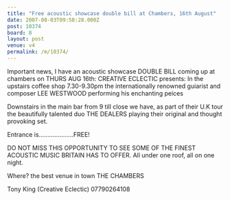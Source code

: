 ```yaml
---
title: "Free acoustic showcase double bill at Chambers, 16th August"
date: 2007-08-03T09:58:28.000Z
post: 10374
board: 8
layout: post
venue: v4
permalink: /m/10374/
---
```

Important news, I have an acoustic showcase DOUBLE BILL coming up at chambers on THURS AUG 16th: CREATIVE ECLECTIC presents: In the upstairs coffee shop 7.30-9.30pm the internationally renowned guiarist and composer LEE WESTWOOD performing his enchanting peices
 
Downstairs in the main bar from 9 till close we have, as part of their U.K tour the beautifully talented duo THE DEALERS playing their original and thought provoking set.
 
Entrance is....................FREE!
 
DO NOT MISS THIS OPPORTUNITY TO SEE SOME OF THE FINEST ACOUSTIC MUSIC BRITAIN HAS TO OFFER. All under one roof, all on one night.
 
Where? the best venue in town THE CHAMBERS
 
Tony King (Creative Eclectic) 07790264108
